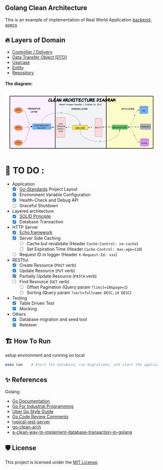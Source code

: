 ## Golang Clean Architecture

This is an example of implementation of Real World Application [backend-specs](https://realworld-docs.netlify.app/docs/specs/backend-specs/endpoints)

## 🔥 Layers of Domain

- [Controller / Delivery](https://github.com/DoWithLogic/go-echo-realworld/tree/main/internal/users/delivery)
- [Data Transfer Object (DTO)](https://github.com/DoWithLogic/go-echo-realworld/tree/main/internal/users/dtos)
- [Usecase](https://github.com/DoWithLogic/go-echo-realworld/tree/main/internal/users/usecase)
- [Entity](https://github.com/DoWithLogic/go-echo-realworld/tree/main/internal/users/entities)
- [Repository](https://github.com/DoWithLogic/go-echo-realworld/tree/main/internal/users/repository)

#### The diagram:
![golang clean architecture](clean-architecture.png)


# 🦄 TO DO :

- Application
  - [x] [Go-Standards](https://github.com/golang-standards/project-layout) Project Layout
  - [x] Environment Variable Configuration
  - [x] Health-Check and Debug API
  - [ ] Graceful Shutdown
- Layered architecture
  - [x] [SOLID Principle](https://en.wikipedia.org/wiki/SOLID)
  - [x] Database Transaction
- HTTP Server
  - [x] [Echo framework](https://echo.labstack.com/)
  - [x] Server Side Caching
    - [ ] Cache but revalidate (Header `Cache-Control: no-cache`)
    - [ ] Set Expiration Time (Header `Cache-Control: max-age=120`)
  - [ ] Request ID in logger (Header `X-Request-Id: xxx`)
- RESTful
  - [x] Create Resource (`POST` verb)
  - [x] Update Resource (`PUT` verb)
  - [x] Partially Update Resource (`PATCH` verb)
  - [ ] Find Resource (`GET` verb)
    - [ ] Offset Pagination (Query param `?limit=10&page=1`)
    - [ ] Sorting (Query param `?sort=fullname DESC,id DESC`)
- Testing
  - [x] Table Driven Test
  - [x] Mocking
- Others
  - [x] Database migration and seed tool
  - [x] Releaser

## 🏗️ How To Run

setup environment and running on local
```bash
make run    # Start the database, run migrations, and start the application locally
```


## ✨ References

Golang:
- [Go Documentation](https://golang.org/doc/)
- [Go For Industrial Programming](https://peter.bourgon.org/go-for-industrial-programming/)
- [Uber Go Style Guide](https://github.com/uber-go/guide)
- [Go Code Review Comments](https://github.com/golang/go/wiki/CodeReviewComments)
- [typical-rest-server](https://github.com/typical-go/typical-rest-server/)
- [go-clean-arch](https://github.com/bxcodec/go-clean-arch)
- [a-clean-way-to-implement-database-transaction-in-golang](https://dev.to/techschoolguru/a-clean-way-to-implement-database-transaction-in-golang-2ba)


## 🛡️ License

This project is licensed under the [MIT License](https://github.com/DoWithLogic/go-echo-realworld/blob/main/LICENSE).
